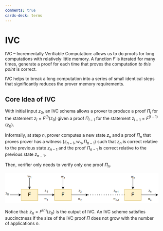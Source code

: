 ```yaml
---
comments: true
cards-deck: terms
---
```


# IVC []()

IVC – Incrementally Verifiable Computation: allows us to do proofs for long computations
with relatively little memory. A function $F$ is iterated for many times,
generate a proof for each time that proves the computation
*to this point* is correct.

IVC helps to break a long computation into a series of small identical
steps that significantly reduces the prover memory requirements.

[](1724457102516)

## Core Idea of IVC

With initial input $z_0$, an IVC schema allows a prover to produce a proof $\Pi _ i$
for the statement $z _ i = F ^ {(i)}(z _ 0)$ given a proof $\Pi _ {i-1}$ for the
statement $z _ {i-1} = F ^ {(i-1)} (z _ 0)$.

Informally, at step $n$, prover computes a new state $z_n$ and a proof $\Pi_n$
that proves prover has a witness $(z _ {n-1}, w _ n, \Pi _ {n-1})$ such that $z_n$ is correct
relative to the previous state $z _ {n-1}$ and the proof $\Pi _ {n-1}$ is correct relative
to the previous state $z _ {n-1}$.

Then, verifier only needs to verify only one proof $\Pi_n$.

![ivc_idea](attachments/ivc_idea.png)

Notice that:  $z_n = F^{(n)}(z_0)$ is the output of IVC. An IVC scheme satisfies
succinctness if the size of the IVC proof $\Pi$ does not grow with the
number of applications $n$.
